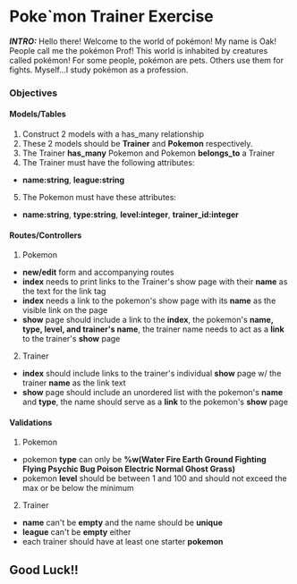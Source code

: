 
# Poke`mon Trainer Exercise
***INTRO:*** Hello there! Welcome to the world of pokémon! My name is Oak! People call me the pokémon Prof! This world is inhabited by creatures called pokémon! For some people, pokémon are pets. Others use them for fights. Myself...I study pokémon as a profession.
### Objectives
#### Models/Tables
1. Construct 2 models with a has_many relationship
2. These 2 models should be **Trainer** and **Pokemon** respectively.
3. The Trainer **has_many** Pokemon and Pokemon **belongs_to** a Trainer
4. The Trainer must have the following attributes:
* **name:string**, **league:string**
5. The Pokemon must have these attributes:
* **name:string**, **type:string**, **level:integer**, **trainer_id:integer**

#### Routes/Controllers
1. Pokemon
* **new/edit** form and accompanying routes
* **index** needs to print links to the Trainer's show page with their **name** as the text for the link tag
* **index** needs a link to the pokemon's show page with its **name** as the visible link on the page
* **show** page should include a link to the **index**, the pokemon's **name, type, level, and trainer's name**, the trainer name needs to act as a **link** to the trainer's **show** page
2. Trainer
* **index** should include links to the trainer's individual **show** page w/ the trainer **name** as the link text
* **show** page should include an unordered list with the pokemon's **name** and **type**, the name should serve as a **link** to the pokemon's **show** page

#### Validations
1. Pokemon
* pokemon **type** can only be **%w(Water Fire Earth Ground Fighting Flying Psychic Bug Poison Electric Normal Ghost Grass)**
* pokemon **level** should be between 1 and 100 and should not exceed the max or be below the minimum

2. Trainer
* **name** can't be **empty** and the name should be **unique**
* **league** can't be **empty** either
* each trainer should have at least one starter **pokemon**

## Good Luck!!


